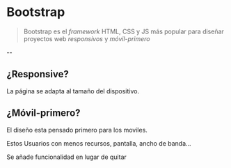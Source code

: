 # Bootstrap

> Bootstrap es el _framework_ HTML, CSS y JS más popular
> para diseñar proyectos web _responsivos_ y _móvil-primero_

--

## ¿Responsive?

La página se adapta al tamaño del dispositivo.

## ¿Móvil-primero?

El diseño esta pensado primero para los moviles.

Estos Usuarios con menos recursos, pantalla, ancho de banda...

Se añade funcionalidad en lugar de quitar

